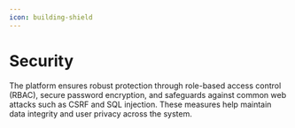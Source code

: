 ```yaml
---
icon: building-shield
---
```


# Security

The platform ensures robust protection through role-based access control (RBAC), secure password encryption, and safeguards against common web attacks such as CSRF and SQL injection. These measures help maintain data integrity and user privacy across the system.
